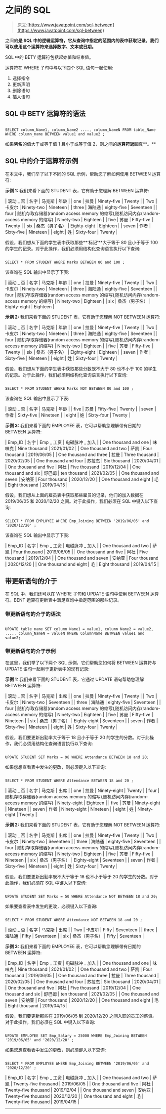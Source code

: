 # 之间的 SQL

> 原文:[https://www.javatpoint.com/sql-between](https://www.javatpoint.com/sql-between)

之间的**是 SQL 中的逻辑运算符，它从查询中指定的范围内的表中获取记录。我们可以使用这个运算符来选择数字、文本或日期。**

SQL 中的 BETY 运算符包括起始值和结束值。

运算符在 WHERE 子句中与以下四个 SQL 语句一起使用:

1.  选择指令
2.  更新声明
3.  删除语句
4.  插入语句

## SQL 中 BETY 运算符的语法

```

SELECT column_Name1, column_Name2 ...., column_NameN FROM table_Name WHERE column_name BETWEEN value1 and value2 ;

```

如果**列名**的值大于或等于值 1 且小于或等于值 2，则之间的**运算符返回**真**。**

## SQL 中的介于运算符示例

在本文中，我们举了以下不同的 SQL 示例，帮助您了解如何使用 BETWEEN 运算符:

**示例 1:** 我们来看下面的 STUDENT 表，它有助于您理解 BETWEEN 运算符:

| 滚动 _ 否 | 名字 | 马克斯 | 年龄 |
| one | 拉曼 | Ninety-five | Twenty |
| Two | 卡皮尔 | Ninety-two | Nineteen |
| three | 海陆通 | eighty-five | Seventeen |
| four | 随机存取存储器(random access memory 的缩写)ˌ随机访问内存(random-access memory 的缩写) | Ninety-two | Eighteen |
| five | 苏曼 | Fifty-five | Twenty |
| six | 桑杰（男子名） | Eighty-eight | Eighteen |
| seven | 作者 | Sixty-five | Nineteen |
| eight | 姓 | Sixty-four | Twenty |

假设，我们想从下面的学生表中获取那些**‘标记’**大于等于 80 且小于等于 100 的学生的记录。对于此操作，我们必须用结构化查询语言执行以下查询:

```

SELECT * FROM STUDENT WHERE Marks BETWEEN 80 and 100 ;

```

该查询在 SQL 输出中显示了下表:

| 滚动 _ 否 | 名字 | 马克斯 | 年龄 |
| one | 拉曼 | Ninety-five | Twenty |
| Two | 卡皮尔 | Ninety-two | Nineteen |
| three | 海陆通 | eighty-five | Seventeen |
| four | 随机存取存储器(random access memory 的缩写)ˌ随机访问内存(random-access memory 的缩写) | Ninety-two | Eighteen |
| six | 桑杰（男子名） | Eighty-eight | Eighteen |

**示例 2:** 我们来看下面的 STUDENT 表，它有助于您理解 NOT BETWEEN 运算符:

| 滚动 _ 否 | 名字 | 马克斯 | 年龄 |
| one | 拉曼 | Ninety-five | Twenty |
| Two | 卡皮尔 | Ninety-two | Nineteen |
| three | 海陆通 | eighty-five | Seventeen |
| four | 随机存取存储器(random access memory 的缩写)ˌ随机访问内存(random-access memory 的缩写) | Ninety-two | Eighteen |
| five | 苏曼 | Fifty-five | Twenty |
| six | 桑杰（男子名） | Eighty-eight | Eighteen |
| seven | 作者 | Sixty-five | Nineteen |
| eight | 姓 | Sixty-four | Twenty |

假设，我们想从下面的学生表中获取那些分数既不大于 80 也不小于 100 的学生的记录。对于此操作，我们必须用结构化查询语言执行以下查询:

```

SELECT * FROM STUDENT WHERE Marks NOT BETWEEN 80 and 100 ;

```

该查询在 SQL 输出中显示了下表:

| 滚动 _ 否 | 名字 | 马克斯 | 年龄 |
| five | 苏曼 | Fifty-five | Twenty |
| seven | 作者 | Sixty-five | Nineteen |
| eight | 姓 | Sixty-four | Twenty |

**示例 3:** 我们来看下面的 EMPLOYEE 表，它可以帮助您理解带有日期的 BETWEEN 运算符:

| Emp_ID | 名字 | Emp _ 工资 | 电磁脉冲 _ 加入 |
| One thousand and one | 味味克 | Nine thousand | 2021/01/02 |
| One thousand and two | 萨凯 | Four thousand | 2019/06/05 |
| One thousand and three | 拉曼 | Three thousand | 2020/02/05 |
| One thousand and four | 苏拉杰 | Six thousand | 2020/04/01 |
| One thousand and five | 阿杜 | Five thousand | 2019/12/04 |
| One thousand and six | 舒巴姆 | ten thousand | 2021/02/05 |
| One thousand and seven | 安纳亚 | Four thousand | 2020/12/20 |
| One thousand and eight | 毛 | Eight thousand | 2019/04/15 |

假设，我们想从上面的雇员表中获取那些雇员的记录，他们的加入数据在 2019/06/05 和 2020/12/20 之间。对于此操作，我们必须在 SQL 中键入以下查询:

```

SELECT * FROM EMPLOYEE WHERE Emp_Joining BETWEEN '2019/06/05' and '2020/12/20' ;

```

该查询在 SQL 输出中显示了下表:

| Emp_ID | 名字 | Emp _ 工资 | 电磁脉冲 _ 加入 |
| One thousand and two | 萨凯 | Four thousand | 2019/06/05 |
| One thousand and five | 阿杜 | Five thousand | 2019/12/04 |
| One thousand and seven | 安纳亚 | Four thousand | 2020/12/20 |
| One thousand and eight | 毛 | Eight thousand | 2019/04/15 |

## 带更新语句的介于

在 SQL 中，我们还可以在 WHERE 子句和 UPDATE 语句中使用 BETWEEN 运算符。BENT 运算符更新表中满足查询中指定范围的那些记录。

### 带更新语句的介于的语法

```

UPDATE table_name SET column_Name1 = value1, column_Name2 = value2, ...., column_NameN = valueN WHERE ColumnName BETWEEN value1 and value2;

```

### 带更新语句的介于示例

在这里，我们举了以下两个 SQL 示例，它们帮助您如何将 BETWEEN 运算符与 UPDATE 语句一起用于更新表中的现有记录:

**示例 1:** 我们来看下面的 STUDENT 表，它通过 UPDATE 语句帮助您理解 BETWEEN 运算符:

| 滚动 _ 否 | 名字 | 马克斯 | 出席 |
| one | 拉曼 | Ninety-five | Twenty |
| Two | 卡皮尔 | Ninety-two | Seventeen |
| three | 海陆通 | eighty-five | Seventeen |
| four | 随机存取存储器(random access memory 的缩写)ˌ随机访问内存(random-access memory 的缩写) | Ninety-two | Eighteen |
| five | 苏曼 | Fifty-five | Nineteen |
| six | 桑杰（男子名） | Eighty-eight | Seventeen |
| seven | 作者 | Sixty-five | Nineteen |
| eight | 姓 | Sixty-four | Twenty |

假设，我们要更新出勤率大于等于 18 且小于等于 20 的学生的分数。对于此操作，我们必须用结构化查询语言执行以下查询:

```

UPDATE STUDENT SET Marks = 98 WHERE Attendance BETWEEN 18 and 20;

```

如果您想查看表中发生的更改，则必须键入以下查询:

```

SELECT * FROM STUDENT WHERE Attendance BETWEEN 18 and 20 ;

```

| 滚动 _ 否 | 名字 | 马克斯 | 出席 |
| one | 拉曼 | Ninety-eight | Twenty |
| four | 随机存取存储器(random access memory 的缩写)ˌ随机访问内存(random-access memory 的缩写) | Ninety-eight | Eighteen |
| five | 苏曼 | Ninety-eight | Nineteen |
| seven | 作者 | Ninety-eight | Nineteen |
| eight | 姓 | Ninety-eight | Twenty |

**示例 2:** 我们来看下面的 STUDENT 表，它有助于您理解 NOT BETWEEN 运算符:

| 滚动 _ 否 | 名字 | 马克斯 | 出席 |
| one | 拉曼 | Ninety-five | Twenty |
| Two | 卡皮尔 | Ninety-two | Seventeen |
| three | 海陆通 | eighty-five | Seventeen |
| four | 随机存取存储器(random access memory 的缩写)ˌ随机访问内存(random-access memory 的缩写) | Ninety-two | Eighteen |
| five | 苏曼 | Fifty-five | Nineteen |
| six | 桑杰（男子名） | Eighty-eight | Seventeen |
| seven | 作者 | Sixty-five | Nineteen |
| eight | 姓 | Sixty-four | Twenty |

假设，我们要更新出勤率既不大于等于 18 也不小于等于 20 的学生的分数。对于此操作，我们必须在 SQL 中键入以下查询:

```

UPDATE STUDENT SET Marks = 50 WHERE Attendance NOT BETWEEN 18 and 20;

```

如果要查看表中发生的更改，必须键入以下查询:

```

SELECT * FROM STUDENT WHERE Attendance NOT BETWEEN 18 and 20 ;

```

| 滚动 _ 否 | 名字 | 马克斯 | 出席 |
| Two | 卡皮尔 | Fifty | Seventeen |
| three | 海陆通 | Fifty | Seventeen |
| six | 桑杰（男子名） | Fifty | Seventeen |

**示例 3:** 我们来看下面的 EMPLOYEE 表，它可以帮助您理解带有日期的 BETWEEN 运算符:

| Emp_ID | 名字 | Emp _ 工资 | 电磁脉冲 _ 加入 |
| One thousand and one | 味味克 | Nine thousand | 2021/01/02 |
| One thousand and two | 萨凯 | Four thousand | 2019/06/05 |
| One thousand and three | 拉曼 | Three thousand | 2020/02/05 |
| One thousand and four | 苏拉杰 | Six thousand | 2020/04/01 |
| One thousand and five | 阿杜 | Five thousand | 2019/12/04 |
| One thousand and six | 舒巴姆 | ten thousand | 2021/02/05 |
| One thousand and seven | 安纳亚 | Four thousand | 2020/12/20 |
| One thousand and eight | 毛 | Eight thousand | 2019/04/15 |

假设，我们要更新那些在 2019/06/05 到 2020/12/20 之间入职的员工的薪资。对于此操作，我们必须在 SQL 中键入以下查询:

```

UPDATE EMPLOYEE SET Emp_Salary = 25000 WHERE Emp_Joining BETWEEN '2019/06/05' and '2020/12/20' ;

```

如果您想查看表中发生的更改，则必须键入以下查询:

```

SELECT * FROM EMPLOYEE WHERE Emp_Joining BETWEEN '2019/06/05' and '2020/12/20' ;

```

| Emp_ID | 名字 | Emp _ 工资 | 电磁脉冲 _ 加入 |
| One thousand and two | 萨凯 | Twenty-five thousand | 2019/06/05 |
| One thousand and five | 阿杜 | Twenty-five thousand | 2019/12/04 |
| One thousand and seven | 安纳亚 | Twenty-five thousand | 2020/12/20 |
| One thousand and eight | 毛 | Twenty-five thousand | 2019/04/15 |

* * *